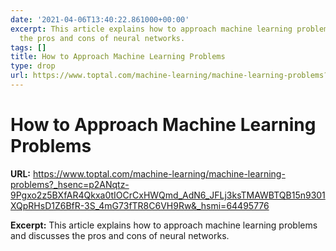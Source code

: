 ```yaml
---
date: '2021-04-06T13:40:22.861000+00:00'
excerpt: This article explains how to approach machine learning problems and discusses
  the pros and cons of neural networks.
tags: []
title: How to Approach Machine Learning Problems
type: drop
url: https://www.toptal.com/machine-learning/machine-learning-problems?_hsenc=p2ANqtz-9Pgxo2z5BXfAR4Qkxa0tIOCrCxHWQmd_AdN6_JFLj3ksTMAWBTQB15n9301XQpRHsD1Z6BfR-3S_4mG73fTR8C6VH9Rw&_hsmi=64495776
---
```


# How to Approach Machine Learning Problems

**URL:** https://www.toptal.com/machine-learning/machine-learning-problems?_hsenc=p2ANqtz-9Pgxo2z5BXfAR4Qkxa0tIOCrCxHWQmd_AdN6_JFLj3ksTMAWBTQB15n9301XQpRHsD1Z6BfR-3S_4mG73fTR8C6VH9Rw&_hsmi=64495776

**Excerpt:** This article explains how to approach machine learning problems and discusses the pros and cons of neural networks.
